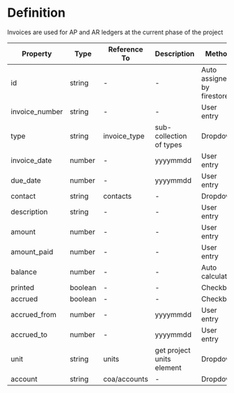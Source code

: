 # Definition
Invoices are used for AP and AR ledgers at the current phase of the project

Property         | Type    | Reference To | Description               | Method
------           | ------  | ------       | ------                    | ------
id               | string  | -            | -                         | Auto assigned by firestore
invoice_number   | string  | -            | -                         | User entry
type             | string  | invoice_type | sub-collection of types   | Dropdown
invoice_date     | number  | -            | yyyymmdd                  | User entry
due_date         | number  | -            | yyyymmdd                  | User entry
contact          | string  | contacts     | -                         | Dropdown
description      | string  | -            | -                         | User entry
amount           | number  | -            | -                         | User entry
amount_paid      | number  | -            | -                         | User entry
balance          | number  | -            | -                         | Auto calculated
printed          | boolean | -            | -                         | Checkbox
accrued          | boolean | -            | -                         | Checkbox
accrued_from     | number  | -            | yyyymmdd                  | User entry
accrued_to       | number  | -            | yyyymmdd                  | User entry
unit             | string  | units        | get project units element | Dropdown
account          | string  | coa/accounts | -                         | Dropdown